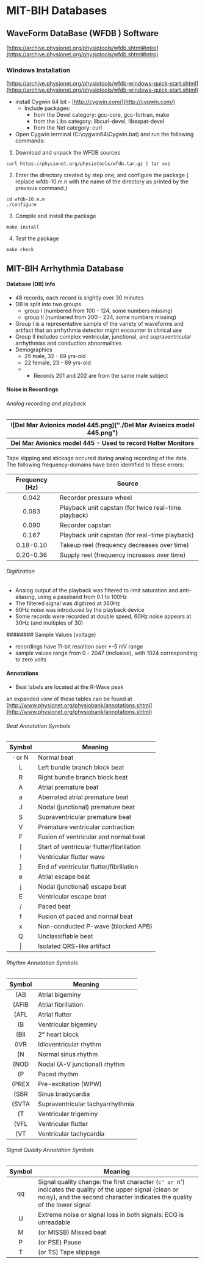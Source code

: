 # MIT-BIH Databases

## WaveForm DataBase (WFDB ) Software

[https://archive.physionet.org/physiotools/wfdb.shtml#intro](https://archive.physionet.org/physiotools/wfdb.shtml#intro)

### Windows Installation

[https://archive.physionet.org/physiotools/wfdb-windows-quick-start.shtml](https://archive.physionet.org/physiotools/wfdb-windows-quick-start.shtml)

- install Cygwin 64 bit - [http://cygwin.com/](http://cygwin.com/)
  - Include packages:
    - from the Devel category: gcc-core, gcc-fortran, make
    - from the Libs category: libcurl-devel, libexpat-devel
    - from the Net category: curl
- Open Cygwin terminal (C:\cygwin64\Cygwin.bat) and run the following commands:

1. Download and unpack the WFDB sources

```command
curl https://physionet.org/physiotools/wfdb.tar.gz | tar xvz
```

2. Enter the directory created by step one, and configure the package ( replace wfdb-10.m.n with the name of the directory as printed by the previous command.)

```command
cd wfdb-10.m.n
./configure
```

3. Compile and install the package

```command
make install
```

4. Test the package

```command
make check
```

## MIT-BIH Arrhythmia Database

#### Database (DB) Info

- 48 records, each record is slightly over 30 minutes
- DB is split into two groups
  - group I (numbered from 100 - 124, some numbers missing)
  - group II (numbered from 200 - 234, some numbers missing)
- Group I is a representative sample of the variety of waveforms and artifact that an arrhythmia detector might encounter in clinical use
- Group II includes complex ventricular, junctional, and supraventricular arrhythmias and conduction abnormalities
- Demographics
  - 25 male, 32 - 89 yrs-old
  - 22 female, 23 - 89 yrs-old
  - - Records 201 and 202 are from the same male subject

#### Noise in Recordings

###### Analog recording and playback

| ![Del Mar Avionics model 445.png]("./Del Mar Avionics model 445.png") |
| :-------------------------------------------------------------------: |
|  <b>Del Mar Avionics model 445 - Used to record Holter Monitors</b>   |

Tape slipping and stickage occured during analog recording of the data. The following frequency-domains have been identified to these errors:

| Frequency (Hz) | Source                                               |
| :------------: | ---------------------------------------------------- |
|     0.042      | Recorder pressure wheel                              |
|     0.083      | Playback unit capstan (for twice real-time playback) |
|     0.090      | Recorder capstan                                     |
|     0.167      | Playback unit capstan (for real-time playback)       |
|   0.18-0.10    | Takeup reel (frequency decreases over time)          |
|   0.20-0.36    | Supply reel (frequency increases over time)          |

###### Digitization

- Analog output of the playback was filtered to limit saturation and anti-aliasing, using a passband from 0.1 to 100Hz
- The filtered signal was digitized at 360Hz
- 60Hz noise was introduced by the playback device
- Some records were recorded at double speed, 60Hz noise appears at 30Hz (and multiples of 30)

######## Sample Values (voltage)

- recordings have 11-bit resoltion over +-5 mV range
- sample values range from 0 - 2047 (inclusive), with 1024 corresponding to zero volts

#### Annotations

- Beat labels are located at the R-Wave peak

an expanded view of these tables can be found at [http://www.physionet.org/physiobank/annotations.shtml](http://www.physionet.org/physiobank/annotations.shtml)

###### Beat Annotation Symbols

| Symbol | Meaning                                   |
| :----: | ----------------------------------------- |
| · or N | Normal beat                               |
|   L    | Left bundle branch block beat             |
|   R    | Right bundle branch block beat            |
|   A    | Atrial premature beat                     |
|   a    | Aberrated atrial premature beat           |
|   J    | Nodal (junctional) premature beat         |
|   S    | Supraventricular premature beat           |
|   V    | Premature ventricular contraction         |
|   F    | Fusion of ventricular and normal beat     |
|   [    | Start of ventricular flutter/fibrillation |
|   !    | Ventricular flutter wave                  |
|   ]    | End of ventricular flutter/fibrillation   |
|   e    | Atrial escape beat                        |
|   j    | Nodal (junctional) escape beat            |
|   E    | Ventricular escape beat                   |
|   /    | Paced beat                                |
|   f    | Fusion of paced and normal beat           |
|   x    | Non-conducted P-wave (blocked APB)        |
|   Q    | Unclassifiable beat                       |
|   \|   | Isolated QRS-like artifact                |

###### Rhythm Annotation Symbols

| Symbol | Meaning                          |
| :----: | -------------------------------- |
|  (AB   | Atrial bigeminy                  |
| (AFIB  | Atrial fibrillation              |
|  (AFL  | Atrial flutter                   |
|   (B   | Ventricular bigeminy             |
|  (BII  | 2° heart block                   |
|  (IVR  | Idioventricular rhythm           |
|   (N   | Normal sinus rhythm              |
|  (NOD  | Nodal (A-V junctional) rhythm    |
|   (P   | Paced rhythm                     |
| (PREX  | Pre-excitation (WPW)             |
|  (SBR  | Sinus bradycardia                |
| (SVTA  | Supraventricular tachyarrhythmia |
|   (T   | Ventricular trigeminy            |
|  (VFL  | Ventricular flutter              |
|  (VT   | Ventricular tachycardia          |

###### Signal Quality Annotation Symbols

| Symbol | Meaning                                                                                                                                                                                |
| :----: | -------------------------------------------------------------------------------------------------------------------------------------------------------------------------------------- |
|   qq   | Signal quality change: the first character (`c' or `n') indicates the quality of the upper signal (clean or noisy), and the second character indicates the quality of the lower signal |
|   U    | Extreme noise or signal loss in both signals: ECG is unreadable                                                                                                                        |
|   M    | (or MISSB) Missed beat                                                                                                                                                                 |
|   P    | (or PSE) Pause                                                                                                                                                                         |
|   T    | (or TS) Tape slippage                                                                                                                                                                  |
